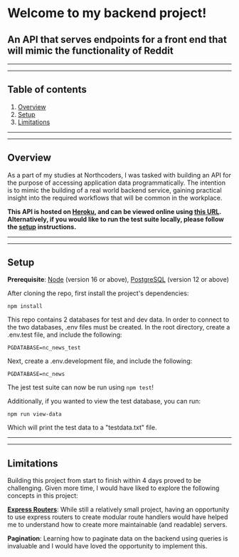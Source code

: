 # Welcome to my backend project!

## An API that serves endpoints for a front end that will mimic the functionality of Reddit

---

---

## Table of contents

1. [Overview](#overview)
2. [Setup](#setup)
3. [Limitations](#limitations)

---

---

## Overview

As a part of my studies at Northcoders, I was tasked with building an API for the purpose of accessing application data programmatically. The intention is to mimic the building of a real world backend service, gaining practical insight into the required workflows that will be common in the workplace.

**This API is hosted on [Heroku](https://www.heroku.com), and can be viewed online using [this URL](https://nc-backend-project.herokuapp.com/). Alternatively, if you would like to run the test suite locally, please follow the [setup](#setup) instructions.**

---

---

## Setup

**Prerequisite**: [Node](https://nodejs.org/en/) (version 16 or above), [PostgreSQL](https://www.postgresql.org/) (version 12 or above)

After cloning the repo, first install the project's dependencies:

`npm install`

This repo contains 2 databases for test and dev data. In order to connect to the two databases, .env files must be created. In the root directory, create a .env.test file, and include the following:

`PGDATABASE=nc_news_test`

Next, create a .env.development file, and include the following:

`PGDATABASE=nc_news`

The jest test suite can now be run using `npm test`!

Additionally, if you wanted to view the test database, you can run:

`npm run view-data`

Which will print the test data to a "testdata.txt" file.

---

---

## Limitations

Building this project from start to finish within 4 days proved to be challenging. Given more time, I would have liked to explore the following concepts in this project:

[**Express Routers**](https://expressjs.com/en/guide/routing): While still a relatively small project, having an opportunity to use express routers to create modular route handlers would have helped me to understand how to create more maintainable (and readable) servers.

**Pagination**: Learning how to paginate data on the backend using queries is invaluable and I would have loved the opportunity to implement this.
